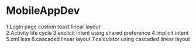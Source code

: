 # MobileAppDev
1.Login page custom toast linear layout <br>
2.Activity life cycle
3.explicit intent using shared preference
4.implicit intent
5.xml less
6.cascaded linear layout
7.calculator using cascaded linear layout
